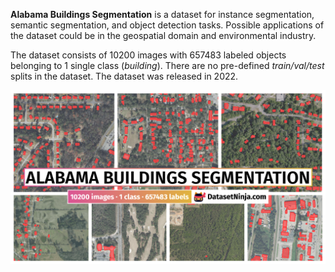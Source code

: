 **Alabama Buildings Segmentation** is a dataset for instance segmentation, semantic segmentation, and object detection tasks. Possible applications of the dataset could be in the geospatial domain and environmental industry. 

The dataset consists of 10200 images with 657483 labeled objects belonging to 1 single class (*building*). There are no pre-defined <i>train/val/test</i> splits in the dataset. The dataset was released in 2022.

<img src="https://github.com/dataset-ninja/alabama-buildings-segmentation/raw/main/visualizations/poster.png">
